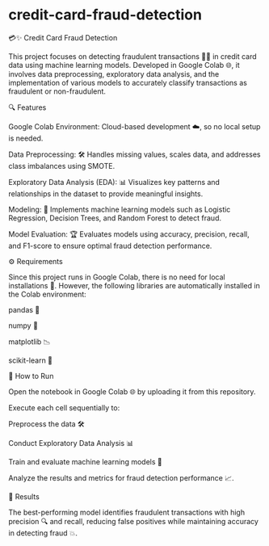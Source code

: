 # credit-card-fraud-detection

💳✨ Credit Card Fraud Detection

This project focuses on detecting fraudulent transactions 🕵️‍♂️ in credit card data using machine learning models. Developed in Google Colab 🌐, it involves data preprocessing, exploratory data analysis, and the implementation of various models to accurately classify transactions as fraudulent or non-fraudulent.

🔍 Features

Google Colab Environment: Cloud-based development ☁️, so no local setup is needed.

Data Preprocessing: 🛠️ Handles missing values, scales data, and addresses class imbalances using SMOTE.

Exploratory Data Analysis (EDA): 📊 Visualizes key patterns and relationships in the dataset to provide meaningful insights.

Modeling: 🤖 Implements machine learning models such as Logistic Regression, Decision Trees, and Random Forest to detect fraud.

Model Evaluation: 🏆 Evaluates models using accuracy, precision, recall, and F1-score to ensure optimal fraud detection performance.

⚙️ Requirements

Since this project runs in Google Colab, there is no need for local installations 🚀. However, the following libraries are automatically installed in the Colab environment:

pandas 🐼

numpy 🔢

matplotlib 📉

scikit-learn 🧠

🚀 How to Run

Open the notebook in Google Colab 🌐 by uploading it from this repository.

Execute each cell sequentially to:

Preprocess the data 🛠️

Conduct Exploratory Data Analysis 📊

Train and evaluate machine learning models 🧠

Analyze the results and metrics for fraud detection performance 📈.

🎯 Results

The best-performing model identifies fraudulent transactions with high precision 🔍 and recall, reducing false positives while maintaining accuracy in detecting fraud 💥.
